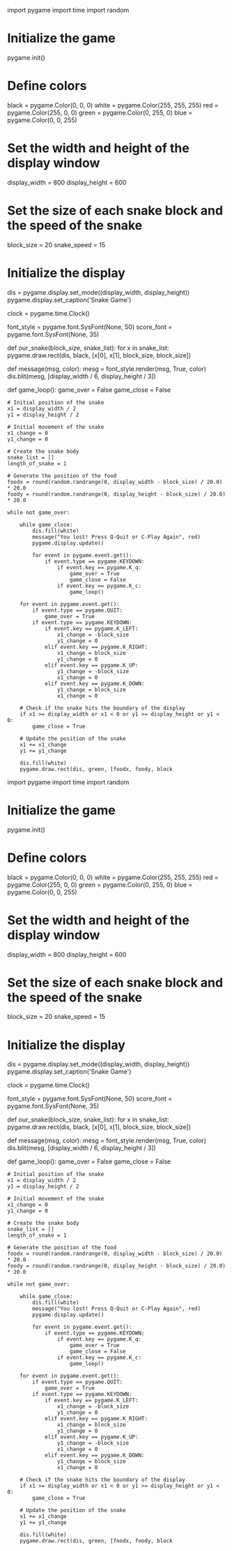 import pygame
import time
import random

# Initialize the game
pygame.init()

# Define colors
black = pygame.Color(0, 0, 0)
white = pygame.Color(255, 255, 255)
red = pygame.Color(255, 0, 0)
green = pygame.Color(0, 255, 0)
blue = pygame.Color(0, 0, 255)

# Set the width and height of the display window
display_width = 800
display_height = 600

# Set the size of each snake block and the speed of the snake
block_size = 20
snake_speed = 15

# Initialize the display
dis = pygame.display.set_mode((display_width, display_height))
pygame.display.set_caption('Snake Game')

clock = pygame.time.Clock()

font_style = pygame.font.SysFont(None, 50)
score_font = pygame.font.SysFont(None, 35)


def our_snake(block_size, snake_list):
    for x in snake_list:
        pygame.draw.rect(dis, black, [x[0], x[1], block_size, block_size])


def message(msg, color):
    mesg = font_style.render(msg, True, color)
    dis.blit(mesg, [display_width / 6, display_height / 3])


def game_loop():
    game_over = False
    game_close = False

    # Initial position of the snake
    x1 = display_width / 2
    y1 = display_height / 2

    # Initial movement of the snake
    x1_change = 0
    y1_change = 0

    # Create the snake body
    snake_list = []
    length_of_snake = 1

    # Generate the position of the food
    foodx = round(random.randrange(0, display_width - block_size) / 20.0) * 20.0
    foody = round(random.randrange(0, display_height - block_size) / 20.0) * 20.0

    while not game_over:

        while game_close:
            dis.fill(white)
            message("You lost! Press Q-Quit or C-Play Again", red)
            pygame.display.update()

            for event in pygame.event.get():
                if event.type == pygame.KEYDOWN:
                    if event.key == pygame.K_q:
                        game_over = True
                        game_close = False
                    if event.key == pygame.K_c:
                        game_loop()

        for event in pygame.event.get():
            if event.type == pygame.QUIT:
                game_over = True
            if event.type == pygame.KEYDOWN:
                if event.key == pygame.K_LEFT:
                    x1_change = -block_size
                    y1_change = 0
                elif event.key == pygame.K_RIGHT:
                    x1_change = block_size
                    y1_change = 0
                elif event.key == pygame.K_UP:
                    y1_change = -block_size
                    x1_change = 0
                elif event.key == pygame.K_DOWN:
                    y1_change = block_size
                    x1_change = 0

        # Check if the snake hits the boundary of the display
        if x1 >= display_width or x1 < 0 or y1 >= display_height or y1 < 0:
            game_close = True

        # Update the position of the snake
        x1 += x1_change
        y1 += y1_change

        dis.fill(white)
        pygame.draw.rect(dis, green, [foodx, foody, block
import pygame
import time
import random

# Initialize the game
pygame.init()

# Define colors
black = pygame.Color(0, 0, 0)
white = pygame.Color(255, 255, 255)
red = pygame.Color(255, 0, 0)
green = pygame.Color(0, 255, 0)
blue = pygame.Color(0, 0, 255)

# Set the width and height of the display window
display_width = 800
display_height = 600

# Set the size of each snake block and the speed of the snake
block_size = 20
snake_speed = 15

# Initialize the display
dis = pygame.display.set_mode((display_width, display_height))
pygame.display.set_caption('Snake Game')

clock = pygame.time.Clock()

font_style = pygame.font.SysFont(None, 50)
score_font = pygame.font.SysFont(None, 35)


def our_snake(block_size, snake_list):
    for x in snake_list:
        pygame.draw.rect(dis, black, [x[0], x[1], block_size, block_size])


def message(msg, color):
    mesg = font_style.render(msg, True, color)
    dis.blit(mesg, [display_width / 6, display_height / 3])


def game_loop():
    game_over = False
    game_close = False

    # Initial position of the snake
    x1 = display_width / 2
    y1 = display_height / 2

    # Initial movement of the snake
    x1_change = 0
    y1_change = 0

    # Create the snake body
    snake_list = []
    length_of_snake = 1

    # Generate the position of the food
    foodx = round(random.randrange(0, display_width - block_size) / 20.0) * 20.0
    foody = round(random.randrange(0, display_height - block_size) / 20.0) * 20.0

    while not game_over:

        while game_close:
            dis.fill(white)
            message("You lost! Press Q-Quit or C-Play Again", red)
            pygame.display.update()

            for event in pygame.event.get():
                if event.type == pygame.KEYDOWN:
                    if event.key == pygame.K_q:
                        game_over = True
                        game_close = False
                    if event.key == pygame.K_c:
                        game_loop()

        for event in pygame.event.get():
            if event.type == pygame.QUIT:
                game_over = True
            if event.type == pygame.KEYDOWN:
                if event.key == pygame.K_LEFT:
                    x1_change = -block_size
                    y1_change = 0
                elif event.key == pygame.K_RIGHT:
                    x1_change = block_size
                    y1_change = 0
                elif event.key == pygame.K_UP:
                    y1_change = -block_size
                    x1_change = 0
                elif event.key == pygame.K_DOWN:
                    y1_change = block_size
                    x1_change = 0

        # Check if the snake hits the boundary of the display
        if x1 >= display_width or x1 < 0 or y1 >= display_height or y1 < 0:
            game_close = True

        # Update the position of the snake
        x1 += x1_change
        y1 += y1_change

        dis.fill(white)
        pygame.draw.rect(dis, green, [foodx, foody, block
